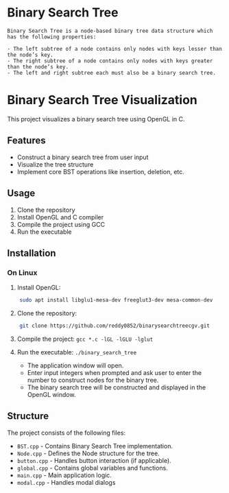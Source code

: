 # Binary Search Tree

```
Binary Search Tree is a node-based binary tree data structure which has the following properties:

- The left subtree of a node contains only nodes with keys lesser than the node’s key.
- The right subtree of a node contains only nodes with keys greater than the node’s key.
- The left and right subtree each must also be a binary search tree.
```

# Binary Search Tree Visualization

This project visualizes a binary search tree using OpenGL in C.

## Features

* Construct a binary search tree from user input
* Visualize the tree structure
* Implement core BST operations like insertion, deletion, etc.

## Usage

1. Clone the repository
2. Install OpenGL and C compiler
3. Compile the project using GCC
4. Run the executable

## Installation

### On Linux

1. Install OpenGL:
```bash
    sudo apt install libglu1-mesa-dev freeglut3-dev mesa-common-dev
```

2. Clone the repository: 
```bash
    git clone https://github.com/reddy0852/binarysearchtreecgv.git
```
3. Compile the project: `gcc *.c -lGL -lGLU -lglut`

4. Run the executable: `./binary_search_tree`

    - The application window will open.
    - Enter input integers when prompted and ask user to enter the number to construct nodes for the binary tree. 
    - The binary search tree will be constructed and displayed in the OpenGL window.



## Structure
The project consists of the following files:
- `BST.cpp` - Contains Binary Search Tree implementation.
- `Node.cpp` - Defines the Node structure for the tree.
- `button.cpp` - Handles button interaction (if applicable).
- `global.cpp` - Contains global variables and functions.
- `main.cpp` - Main application logic.
- `modal.cpp` - Handles modal dialogs 

